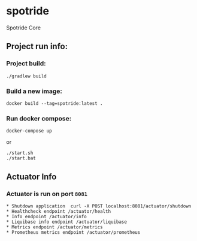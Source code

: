 # spotride
Spotride Core


## Project run info:
### Project build:
```
./gradlew build
```

### Build a new image:
```
docker build --tag=spotride:latest . 
```

### Run docker compose:
```
docker-compose up
```
or

```
./start.sh
./start.bat
```

## Actuator Info
### Actuator is run on port `8081`
```
* Shutdown application  curl -X POST localhost:8081/actuator/shutdown
* Healthcheck endpoint /actuator/health
* Info endpoint /actuator/info
* Liquibase info endpoint /actuator/liquibase
* Metrics endpoint /actuator/metrics
* Prometheus metrics endpoint /actuator/prometheus
```